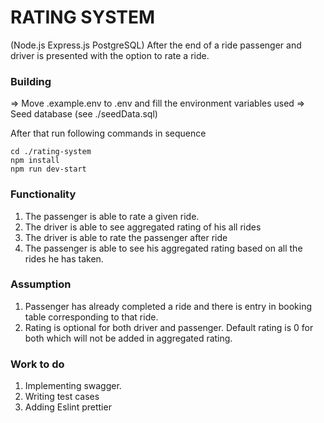 # RATING SYSTEM

(Node.js Express.js PostgreSQL)
After the end of a ride passenger and driver is presented with the option to rate a ride.

### Building

=> Move .example.env to .env and fill the environment variables used
=> Seed database (see ./seedData.sql)

After that run following commands in sequence

```
cd ./rating-system
npm install
npm run dev-start
```

### Functionality

1. The passenger is able to rate a given ride.
2. The driver is able to see aggregated rating of his all rides
3. The driver is able to rate the passenger after ride
4. The passenger is able to see his aggregated rating based on all the rides he has
   taken.

### Assumption

1. Passenger has already completed a ride and there is entry in booking table corresponding to that ride.
2. Rating is optional for both driver and passenger. Default rating is 0 for both which will not be added in aggregated rating.

### Work to do

1. Implementing swagger.
2. Writing test cases
3. Adding Eslint prettier
